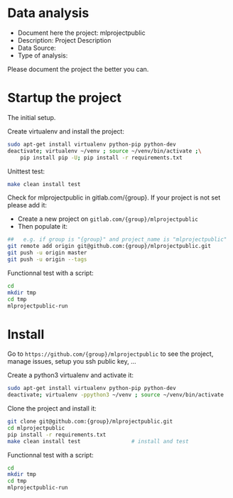 # Data analysis
- Document here the project: mlprojectpublic
- Description: Project Description
- Data Source:
- Type of analysis:

Please document the project the better you can.

# Startup the project

The initial setup.

Create virtualenv and install the project:
```bash
sudo apt-get install virtualenv python-pip python-dev
deactivate; virtualenv ~/venv ; source ~/venv/bin/activate ;\
    pip install pip -U; pip install -r requirements.txt
```

Unittest test:
```bash
make clean install test
```

Check for mlprojectpublic in gitlab.com/{group}.
If your project is not set please add it:

- Create a new project on `gitlab.com/{group}/mlprojectpublic`
- Then populate it:

```bash
##   e.g. if group is "{group}" and project_name is "mlprojectpublic"
git remote add origin git@github.com:{group}/mlprojectpublic.git
git push -u origin master
git push -u origin --tags
```

Functionnal test with a script:

```bash
cd
mkdir tmp
cd tmp
mlprojectpublic-run
```

# Install

Go to `https://github.com/{group}/mlprojectpublic` to see the project, manage issues,
setup you ssh public key, ...

Create a python3 virtualenv and activate it:

```bash
sudo apt-get install virtualenv python-pip python-dev
deactivate; virtualenv -ppython3 ~/venv ; source ~/venv/bin/activate
```

Clone the project and install it:

```bash
git clone git@github.com:{group}/mlprojectpublic.git
cd mlprojectpublic
pip install -r requirements.txt
make clean install test                # install and test
```
Functionnal test with a script:

```bash
cd
mkdir tmp
cd tmp
mlprojectpublic-run
```
